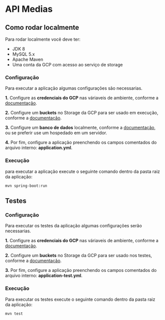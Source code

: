 # API Medias

## Como rodar localmente
Para rodar localmente você deve ter:
- JDK 8
- MySQL 5.x
- Apache Maven
- Uma conta da GCP com acesso ao serviço de storage

### Configuração
Para executar a aplicação algumas configurações são necessarias.

**1.** Configure as **credenciais do GCP** nas váriaveis de ambiente, conforme a [documentação](https://cloud.google.com/docs/authentication/production#passing_variable).

**2.** Configure um **buckets** no Storage da GCP para ser usado em execução, conforme a [documentação](https://cloud.google.com/storage/docs/creating-buckets?hl=pt-br).

**3.** Configure um **banco de dados** localmente, conforme a [documentação](https://dev.mysql.com/doc/refman/5.7/en/installing.html), ou se preferir use um hospedado em um servidor.

**4.** Por fim, configure a aplicação preenchendo os campos comentados do arquivo interno: **application.yml**.

### Execução
para executar a aplicação execute o seguinte comando dentro da pasta raiz da aplicação:
```
mvn spring-boot:run
```

## Testes
### Configuração
Para executar os testes da aplicação algumas configurações serão necessarias.

**1.** Configure as **credenciais do GCP** nas váriaveis de ambiente, conforme a [documentação](https://cloud.google.com/docs/authentication/production#passing_variable).

**2.** Configure um **buckets** no Storage da GCP para ser usado nos testes, conforme a [documentação](https://cloud.google.com/storage/docs/creating-buckets?hl=pt-br).

**3.** Por fim, configure a aplicação preenchendo os campos comentados do arquivo interno: **application-test.yml**.

### Execução
Para executar os testes execute o seguinte comando dentro da pasta raiz da aplicação:
```
mvn test
```

